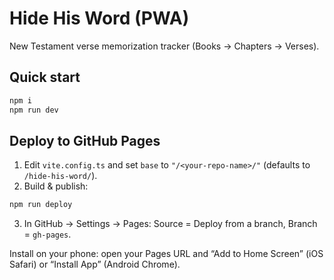 # Hide His Word (PWA)

New Testament verse memorization tracker (Books → Chapters → Verses).

## Quick start
```bash
npm i
npm run dev
```
## Deploy to GitHub Pages
1. Edit `vite.config.ts` and set `base` to `"/<your-repo-name>/"` (defaults to `/hide-his-word/`).
2. Build & publish:
```bash
npm run deploy
```
3. In GitHub → Settings → Pages: Source = Deploy from a branch, Branch = `gh-pages`.

Install on your phone: open your Pages URL and “Add to Home Screen” (iOS Safari) or “Install App” (Android Chrome).
